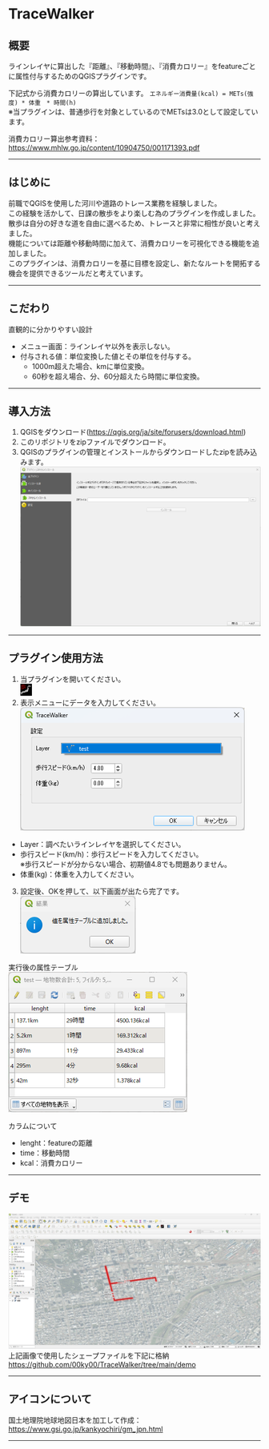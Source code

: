 # TraceWalker

## 概要
ラインレイヤに算出した『距離』、『移動時間』、『消費カロリー』をfeatureごとに属性付与するためのQGISプラグインです。  
  
下記式から消費カロリーの算出しています。 
`エネルギー消費量(kcal) = METs(強度) * 体重　* 時間(h) `   
※当プラグインは、普通歩行を対象としているのでMETsは3.0として設定しています。
  
消費カロリー算出参考資料：https://www.mhlw.go.jp/content/10904750/001171393.pdf

---

## はじめに
前職でQGISを使用した河川や道路のトレース業務を経験しました。  
この経験を活かして、日課の散歩をより楽しむ為のプラグインを作成しました。  
散歩は自分の好きな道を自由に選べるため、トレースと非常に相性が良いと考えました。  
機能については距離や移動時間に加えて、消費カロリーを可視化できる機能を追加しました。  
このプラグインは、消費カロリーを基に目標を設定し、新たなルートを開拓する機会を提供できるツールだと考えています。

---
## こだわり
直観的に分かりやすい設計
- メニュー画面：ラインレイヤ以外を表示しない。
- 付与される値：単位変換した値とその単位を付与する。
  - 1000m超えた場合、kmに単位変換。
  - 60秒を超え場合、分、60分超えたら時間に単位変換。

---
## 導入方法
1. QGISをダウンロード(https://qgis.org/ja/site/forusers/download.html)
2. このリポジトリをzipファイルでダウンロード。
3. QGISのプラグインの管理とインストールからダウンロードしたzipを読み込みます。
![./docs/画面5](https://github.com/00ky00/TraceWalker/blob/main/docs/%E7%94%BB%E9%9D%A25.png) 

   
---
## プラグイン使用方法
1. 当プラグインを開いてください。  
![./icon.png](https://github.com/00ky00/TraceWalker/blob/main/icon.png)
2. 表示メニューにデータを入力してください。  
![./docs/画面1](https://github.com/00ky00/TraceWalker/blob/main/docs/%E7%94%BB%E5%83%8F1.png)  
- Layer：調べたいラインレイヤを選択してください。  
- 歩行スピード(km/h)：歩行スピードを入力してください。  
  ※歩行スピードが分からない場合、初期値4.8でも問題ありません。
- 体重(kg)：体重を入力してください。

  
3. 設定後、OKを押して、以下画面が出たら完了です。  
![./docs/画面2](https://github.com/00ky00/TraceWalker/blob/main/docs/%E7%94%BB%E9%9D%A22.png)  
  
実行後の属性テーブル  
![./docs/画面3](https://github.com/00ky00/TraceWalker/blob/main/docs/%E7%94%BB%E9%9D%A23.png)  

カラムについて
- lenght：featureの距離
- time：移動時間
- kcal：消費カロリー
  
---  
## デモ
![./demo/demo](https://github.com/00ky00/TraceWalker/blob/main/demo/demo.png)  
上記画像で使用したシェープファイルを下記に格納  
https://github.com/00ky00/TraceWalker/tree/main/demo

---  

## アイコンについて
国土地理院地球地図日本を加工して作成：https://www.gsi.go.jp/kankyochiri/gm_jpn.html

---  
